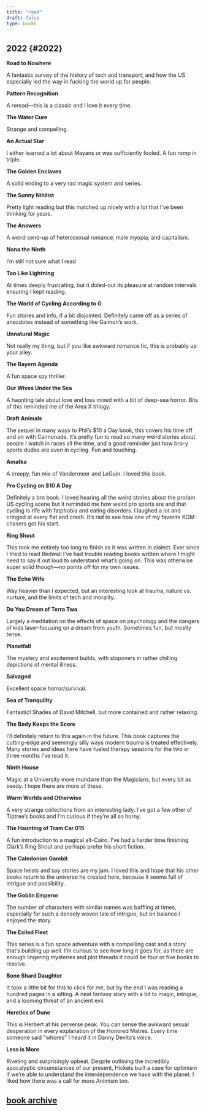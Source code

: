 ```yaml
--- 
title: "read" 
draft: false 
type: books 
---
```


## 2022 {#2022}

**Road to Nowhere**

A fantastic survey of the history of tech and transport, and how the US especially led the way in fucking the world up for people.

**Pattern Recognition**

A reread—this is a classic and I love it every time.

**‌The Water Cure**

Strange and compelling.

**An Actual Star**

I either learned a lot about Mayans or was sufficiently fooled. A fun romp in triple.

**The Golden Enclaves**

A solid ending to a very rad magic system and series.

**The Sunny Nihilist**

Pretty light reading but this matched up nicely with a lot that I’ve been thinking for years.

**The Answers**

A weird send-up of heterosexual romance, male myopia, and capitalism.

**Nona the Ninth**

I’m still not sure what I read

**Too Like Lightning**

At times deeply frustrating, but it doled-out its pleasure at random intervals ensuring I kept reading.

**The World of Cycling According to G**

Fun stories and info, if a bit disjointed. Definitely came off as a series of anecdotes instead of something like Gaimon’s work.

**Unnatural Magic**

Not really my thing, but if you like awkward romance fic, this is probably up your alley.

**The Bayern Agenda**

A fun space spy thriller.

**Our Wives Under the Sea**

A haunting tale about love and loss mixed with a bit of deep-sea horror. Bits of this reminded me of the Area X trilogy.

**Draft Animals**

The sequel in many ways to Phil’s $10 a Day book, this covers his time off and on with Cannonade. It’s pretty fun to read so many weird stories about people I watch in races all the time, and a good reminder just how bro-y sports dudes are even in cycling. Fun and touching.

**Amatka**

A creepy, fun mix of Vandermeer and LeGuin. I loved this book.

**Pro Cycling on $10 A Day**

Definitely a bro book. I loved hearing all the weird stories about the pro/am US cycling scene but it reminded me how weird pro sports are and that cycling is rife with fatphobia and eating disorders. I laughed a lot and cringed at every flat and crash. It’s rad to see how one of my favorite KOM-chasers got his start. 

**Ring Shout**

This took me entirely too long to finish as it was written in dialect. Ever since I tried to read Redwall I’ve had trouble reading books written where I might need to say it out loud to understand what’s going on. This was otherwise super solid though—no points off for my own issues.

**The Echo Wife**

Way heavier than I expected, but an interesting look at trauma, nature vs. nurture, and the limits of tech and morality.

**Do You Dream of Terra Two**

Largely a meditation on the effects of space on psychology and the dangers of kids laser-focusing on a dream from youth. Sometimes fun, but mostly tense.

**Planetfall**

The mystery and excitement builds, with stopovers in rather chilling depictions of mental illness.

**Salvaged**

Excellent space horror/survival. 

**Sea of Tranquility**

Fantastic! Shades of David Mitchell, but more contained and rather relaxing.

**The Body Keeps the Score**

I’ll definitely return to this again in the future. This book captures the cutting-edge and seemingly silly ways modern trauma is treated effectively. Many stories and ideas here have fueled therapy sessions for the two or three months I’ve read it.

**Ninth House**

Magic at a University more mundane than the Magicians, but every bit as seedy. I hope there are more of these.

**Warm Worlds and Otherwise**

A very strange collections from an interesting lady. I’ve got a few other of Tiptree’s books and I’m curious if they’re all so horny.


**The Haunting of Tram Car 015**

A fun introduction to a magical alt-Cairo. I’ve had a harder time finishing Clark’s Ring Shout and perhaps prefer his short fiction.

**The Caledonian Gambit**

Space heists and spy stories are my jam. I loved this and hope that his other books return to the universe he created here, because it seems full of intrigue and possibility.

**The Goblin Emperor**

The number of characters with similar names was baffling at times, especially for such a densely woven tale of intrigue, but on balance I enjoyed the story.

**The Exiled Fleet**

This series is a fun space adventure with a compelling cast and a story that’s building up well. I’m curious to see how long it goes for, as there are enough lingering mysteries and plot threads it could be four or five books to resolve.

**Bone Shard Daughter**

It took a little bit for this to click for me, but by the end I was reading a hundred pages in a sitting. A neat fantasy story with a bit to magic, intrigue, and a looming threat of an ancient evil.

**Heretics of Dune**

This is Herbert at his perverse peak. You can sense the awkward sexual desperation in every explanation of the Honored Matres. Every time someone said "whores" I heard it in Danny Devito’s voice.

**Less is More**

Riveting and surprisingly upbeat. Despite outlining the incredibly apocalyptic circumstances of our present, Hickels built a case for optimism if we’re able to understand the interdependence we have with the planet. I liked how there was a call for more Animism too.


## [book archive](/bookarchive)